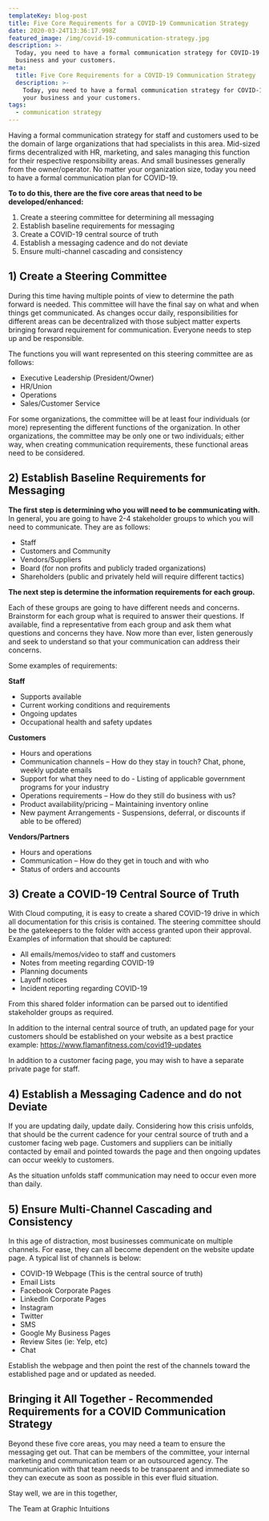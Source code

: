 ```yaml
---
templateKey: blog-post
title: Five Core Requirements for a COVID-19 Communication Strategy
date: 2020-03-24T13:36:17.998Z
featured_image: /img/covid-19-communication-strategy.jpg
description: >-
  Today, you need to have a formal communication strategy for COVID-19 for your
  business and your customers.
meta:
  title: Five Core Requirements for a COVID-19 Communication Strategy
  description: >-
    Today, you need to have a formal communication strategy for COVID-19 for
    your business and your customers.
tags:
  - communication strategy
---
```

Having a formal communication strategy for staff and customers used to be the domain of large organizations that had specialists in this area. Mid-sized firms decentralized with HR, marketing, and sales managing this function for their respective responsibility areas. And small businesses generally from the owner/operator. No matter your organization size, today you need to have a formal communication plan for COVID-19.

**To to do this, there are the five core areas that need to be developed/enhanced:** 

1. Create a steering committee for determining all messaging
2. Establish baseline requirements for messaging
3. Create a COVID-19 central source of truth
4. Establish a messaging cadence and do not deviate
5. Ensure multi-channel cascading and consistency 

## 1) Create a Steering Committee

During this time having multiple points of view to determine the path forward is needed. This committee will have the final say on what and when things get communicated. As changes occur daily, responsibilities for different areas can be decentralized with those subject matter experts bringing forward requirement for communication. Everyone needs to step up and be responsible.

The functions you will want represented on this steering committee are as follows: 

* Executive Leadership (President/Owner)
* HR/Union
* Operations
* Sales/Customer Service

For some organizations, the committee will be at least four individuals (or more) representing the different functions of the organization. In other organizations, the committee may be only one or two individuals; either way, when creating communication requirements, these functional areas need to be considered.

## 2) Establish Baseline Requirements for Messaging

**The first step is determining who you will need to be communicating with.** In general, you are going to have 2-4 stakeholder groups to which you will need to communicate. They are as follows:

* Staff 
* Customers and Community
* Vendors/Suppliers 
* Board (for non profits and publicly traded organizations) 
* Shareholders (public and privately held will require different tactics) 

**The next step is determine the information requirements for each group.**

Each of these groups are going to have different needs and concerns. Brainstorm for each group what is required to answer their questions. If available, find a representative from each group and ask them what questions and concerns they have. Now more than ever, listen generously and seek to understand so that your communication can address their concerns.

Some examples of requirements: 

**Staff**

* Supports available
* Current working conditions and requirements
* Ongoing updates 
* Occupational health and safety updates

**Customers**

* Hours and operations
* Communication channels – How do they stay in touch? Chat, phone, weekly update emails
* Support for what they need to do - Listing of applicable government programs for your industry
* Operations requirements – How do they still do business with us?
* Product availability/pricing – Maintaining inventory online
* New payment Arrangements - Suspensions, deferral, or discounts if able to be offered)

**Vendors/Partners**

* Hours and operations
* Communication – How do they get in touch and with who
* Status of orders and accounts

## 3) Create a COVID-19 Central Source of Truth

With Cloud computing, it is easy to create a shared COVID-19 drive in which all documentation for this crisis is contained. The steering committee should be the gatekeepers to the folder with access granted upon their approval. Examples of information that should be captured:

* All emails/memos/video to staff and customers
* Notes from meeting regarding COVID-19
* Planning documents
* Layoff notices
* Incident reporting regarding COVID-19

From this shared folder information can be parsed out to identified stakeholder groups as required.

In addition to the internal central source of truth, an updated page for your customers should be established on your website as a best practice example: <https://www.flamanfitness.com/covid19-updates>

In addition to a customer facing page, you may wish to have a separate private page for staff. 

## 4) Establish a Messaging Cadence and do not Deviate

If you are updating daily, update daily. Considering how this crisis unfolds, that should be the current cadence for your central source of truth and a customer facing web page. Customers and suppliers can be initially contacted by email and pointed towards the page and then ongoing updates can occur weekly to customers.

As the situation unfolds staff communication may need to occur even more than daily.

## 5) Ensure Multi-Channel Cascading and Consistency

In this age of distraction, most businesses communicate on multiple channels. For ease, they can all become dependent on the website update page. A typical list of channels is below:

* COVID-19 Webpage (This is the central source of truth)
* Email Lists
* Facebook Corporate Pages
* LinkedIn Corporate Pages
* Instagram
* Twitter
* SMS
* Google My Business Pages
* Review Sites (ie: Yelp, etc)
* Chat

Establish the webpage and then point the rest of the channels toward the established page and or updated as needed. 

## Bringing it All Together - Recommended Requirements for a COVID Communication Strategy

Beyond these five core areas, you may need a team to ensure the messaging get out. That can be members of the committee, your internal marketing and communication team or an outsourced agency. The communication with that team needs to be transparent and immediate so they can execute as soon as possible in this ever fluid situation.

Stay well, we are in this together,

The Team at Graphic Intuitions
